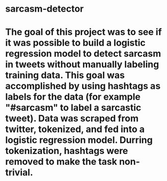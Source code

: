 # sarcasm-detector

# The goal of this project was to see if it was possible to build a logistic regression model to detect sarcasm in tweets without manually labeling training data. This goal was accomplished by using hashtags as labels for the data (for example "#sarcasm" to label a sarcastic tweet). Data was scraped from twitter, tokenized, and fed into a logistic regression model. Durring tokenization, hashtags were removed to make the task non-trivial.
